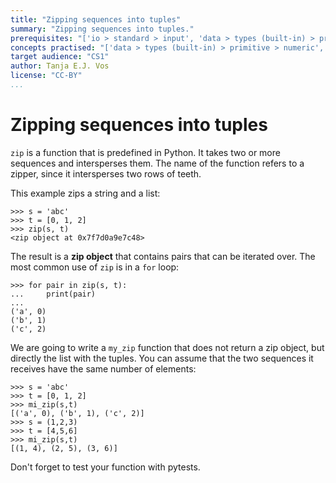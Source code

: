 ```yaml
---
title: "Zipping sequences into tuples"
summary: "Zipping sequences into tuples."
prerequisites: "['io > standard > input', 'data > types (built-in) > primitive > numeric', 'data > types (built-in) > composite', 'imperative programming > variables > variable declaration', 'imperative programming > variables > assignment']"
concepts practised: "['data > types (built-in) > primitive > numeric', 'data > types (built-in) > composite', 'control flow > loops']"
target audience: "CS1"
author: Tanja E.J. Vos
license: "CC-BY"
...
```


# Zipping sequences into tuples

`zip` is a function that is predefined in Python. It takes two or
more sequences and intersperses them. The name of the function
refers to a zipper, since it intersperses two rows of teeth.

This example zips a string and a list:

```small
>>> s = 'abc'
>>> t = [0, 1, 2]
>>> zip(s, t)
<zip object at 0x7f7d0a9e7c48>
```

The result is a **zip object** that contains pairs that can be
iterated over. The most common use of `zip` is in a `for` loop:

```small
>>> for pair in zip(s, t):
...     print(pair)
...
('a', 0)
('b', 1)
('c', 2)
```

We are going to write a `my_zip` function that does not return a zip
object, but directly the list with the tuples. You can assume that
the two sequences it receives have the same number of elements:

```small
>>> s = 'abc'
>>> t = [0, 1, 2]
>>> mi_zip(s,t)
[('a', 0), ('b', 1), ('c', 2)]
>>> s = (1,2,3)
>>> t = [4,5,6]
>>> mi_zip(s,t)
[(1, 4), (2, 5), (3, 6)]
```

Don't forget to test your function with pytests.
